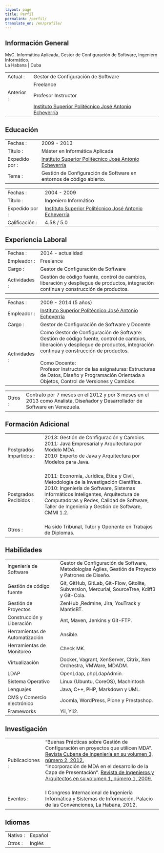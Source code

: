 ```yaml
---
layout: page
title: Perfil
permalink: /perfil/
translate_en: /en/profile/
---
```


## Información General
<p class="profile-description">MsC. Informática Aplicada, Gestor de Configuración de Software, Ingeniero Informático.
<br>
La Habana | Cuba
</p>

<table class="profile-table">
	<tbody>
		<tr>
			<td class="profile-table-header">Actual :</td>
			<td class="profile-table-info">Gestor de Configuración de Software</td>
		</tr>
		<tr>
			<td class="profile-table-header"></td>
			<td class="profile-table-info">Freelance</td>
		</tr>
		<tr>
			<td class="profile-table-header">Anterior :</td>
			<td class="profile-table-info">Profesor Instructor</td>
		<tr>
		</tr>
			<td class="profile-table-header"></td>
			<td class="profile-table-info"><a href="http://cujae.edu.cu/" target="_blank">Instituto Superior Politécnico José Antonio Echeverría</a></td>
		</tr>
	</tbody>
</table>

## Educación

<table class="profile-table">
	<tbody>
		<tr>
			<td class="profile-table-header">Fechas :</td>
			<td class="profile-table-info">2009 - 2013</td>
		</tr>
		<tr>
			<td class="profile-table-header">Título :</td>
			<td class="profile-table-info">Máster en Informática Aplicada</td>
		</tr>
		<tr>
			<td class="profile-table-header">Expedido por :</td>
			<td class="profile-table-info"><a href="http://cujae.edu.cu/" target="_blank">Instituto Superior Politécnico José Antonio Echeverría</a></td>
		<tr>
		</tr>
			<td class="profile-table-header">Tema :</td>
			<td class="profile-table-info">Gestión de Configuración de Software en entornos de código abierto.</td>
		</tr>
	</tbody>
</table>

<table class="profile-table">
	<tbody>
		<tr>
			<td class="profile-table-header">Fechas :</td>
			<td class="profile-table-info">2004 - 2009</td>
		</tr>
		<tr>
			<td class="profile-table-header">Título :</td>
			<td class="profile-table-info">Ingeniero Informático</td>
		</tr>
		<tr>
			<td class="profile-table-header">Expedido por :</td>
			<td class="profile-table-info"><a href="http://cujae.edu.cu/" target="_blank">Instituto Superior Politécnico José Antonio Echeverría</a></td>
		<tr>
		</tr>
			<td class="profile-table-header">Calificación :</td>
			<td class="profile-table-info">4.58 / 5.0</td>
		</tr>
	</tbody>
</table>

## Experiencia Laboral

<table class="profile-table">
	<tbody>
		<tr>
			<td class="profile-table-header">Fechas :</td>
			<td class="profile-table-info">2014 - actualidad</td>
		</tr>
		<tr>
			<td class="profile-table-header">Empleador :</td>
			<td class="profile-table-info">Freelance</td>
		</tr>
		<tr>
			<td class="profile-table-header">Cargo :</td>
			<td class="profile-table-info">Gestor de Configuración de Software</td>
		<tr>
		</tr>
			<td class="profile-table-header">Actividades :</td>
			<td class="profile-table-info">Gestión de código fuente, control de cambios, liberación y despliegue de productos, integración continua y construcción de productos.</td>
		</tr>
	</tbody>
</table>

<table class="profile-table">
	<tbody>
		<tr>
			<td class="profile-table-header">Fechas :</td>
			<td class="profile-table-info">2009 - 2014 (5 años)</td>
		</tr>
		<tr>
			<td class="profile-table-header">Empleador :</td>
			<td class="profile-table-info"><a href="http://cujae.edu.cu/" target="_blank">Instituto Superior Politécnico José Antonio Echeverría</a></td>
		</tr>
		<tr>
			<td class="profile-table-header">Cargo :</td>
			<td class="profile-table-info">Gestor de Configuración de Software y Docente</td>
		<tr>
		</tr>
			<td class="profile-table-header">Actividades :</td>
			<td class="profile-table-info">Como Gestor de Configuración de Software:<br>Gestión de código fuente, control de cambios, liberación y despliegue de productos, integración continua y construcción de productos.
			<br><br>
			Como Docente:<br>Profesor Instructor de las asignaturas: Estructuras de Datos, Diseño y Programación Orientada a Objetos, Control de Versiones y Cambios.</td>
		</tr>
	</tbody>
</table>

<table class="profile-table">
	<tbody>
		<tr>
			<td class="profile-table-header">Otros :</td>
			<td class="profile-table-info">Contrato por 7 meses en el 2012 y por 3 meses en el 2013 como Analista, Diseñador y Desarrollador de Software en Venezuela.</td>
		</tr>
	</tbody>
</table>

## Formación Adicional

<table class="profile-table">
	<tbody>
		<tr>
			<td class="profile-table-header">Postgrados Impartidos :</td>
			<td class="profile-table-info">2013: Gestión de Configuración y Cambios.
			<br>
			2011: Java Empresarial y Arquitectura por Modelo MDA.
			<br>
			2010: Experto de Java y Arquitectura por Modelos para Java.
			<br><br>
			</td>
		</tr>
		<tr>
			<td class="profile-table-header">Postgrados Recibidos :</td>
			<td class="profile-table-info">2011: Economía, Jurídica, Ética y Civil, Metodología de la Investigación Científica.
			<br>
			2010: Ingeniería de Software, Sistemas Informáticos Inteligentes, Arquitectura de Computadoras y Redes, Calidad de Software, Taller de Ingeniería y Gestión de Software, CMMI 1.2.</a>
			<br><br>
			</td>
		</tr>
		<tr>
			<td class="profile-table-header">Otros :</td>
			<td class="profile-table-info">Ha sido Tribunal, Tutor y Oponente en Trabajos de Diplomas.</td>
		</tr>
	</tbody>
</table>

## Habilidades

<table class="profile-table">
	<tbody>
		<tr>
			<td class="profile-table-header">Ingeniería de Software</td>
			<td class="profile-table-info">Gestor de Configuración de Software, Metodologías Ágiles, Gestión de Proyecto y Patrones de Diseño.</td>
		</tr>
		<tr>
			<td class="profile-table-header">Gestión de código fuente</td>
			<td class="profile-table-info">Git, GitHub, GitLab, Git-Flow, Gitolite, Subversion, Mercurial, SourceTree, Kdiff3 y Git-Cola.</td>
		</tr>
		<tr>
			<td class="profile-table-header">Gestión de Proyectos</td>
			<td class="profile-table-info">ZenHub ,Redmine, Jira, YouTrack y MantisBT.</td>
		</tr>
		<tr>
			<td class="profile-table-header">Construcción y Liberación</td>
			<td class="profile-table-info">Ant, Maven, Jenkins y Git-FTP.</td>
		</tr>
		<tr>
			<td class="profile-table-header">Herramientas de Automatización</td>
			<td class="profile-table-info">Ansible.</td>
		</tr>
		<tr>
			<td class="profile-table-header">Herramientas de Monitoreo</td>
			<td class="profile-table-info">Check MK.</td>
		</tr>
		<tr>
			<td class="profile-table-header">Virtualización</td>
			<td class="profile-table-info">Docker, Vagrant, XenServer, Citrix, Xen Orchestra, VMWare, MDADM.</td>
		</tr>
		<tr>
			<td class="profile-table-header">LDAP</td>
			<td class="profile-table-info">OpenLdap, phpLdapAdmin.</td>
		</tr>
		<tr>
			<td class="profile-table-header">Sistema Operativo</td>
			<td class="profile-table-info">Linux (Ubuntu, CoreOS), Machintosh</td>
		</tr>
		<tr>
			<td class="profile-table-header">Lenguajes</td>
			<td class="profile-table-info">Java, C++, PHP, Markdown y UML.</td>
		</tr>
		<tr>
			<td class="profile-table-header">CMS y Comercio electrónico</td>
			<td class="profile-table-info">Joomla, WordPress, Plone y Prestashop.</td>
		</tr>
		<tr>
			<td class="profile-table-header">Frameworks</td>
			<td class="profile-table-info">Yii, Yii2.</td>
		</tr>
	</tbody>
</table>

## Investigación

<table class="profile-table">
	<tbody>
		<tr>
			<td class="profile-table-header">Publicaciones :</td>
			<td class="profile-table-info">“Buenas Prácticas sobre Gestión de Configuración en proyectos que utilicen MDA”. <a href="http://rci.cujae.edu.cu/index.php/rci/article/view/115/pdf" target="_blank">Revista Cubana de Ingeniería en su volumen 3, número 2, 2012.</a>
			<br>
			“Incorporación de MDA en el desarrollo de la Capa de Presentación”. <a href="http://renia.cujae.edu.cu/index.php/revistacientifica/article/viewFile/14/8" target="_blank">Revista de Ingenieros y Arquitectos en su volumen 1, número 1, 2009.</a>
			<br><br>
			</td>
		</tr>
		<tr>
			<td class="profile-table-header">Eventos :</td>
			<td class="profile-table-info">I Congreso Internacional de Ingeniería Informática y Sistemas de Información, Palacio de las Convenciones, La Habana, 2012.
			</td>
		</tr>
	</tbody>
</table>

## Idiomas

<table class="profile-table">
	<tbody>
		<tr>
			<td class="profile-table-header">Nativo :</td>
			<td class="profile-table-info">Español</td>
		</tr>
		<tr>
			<td class="profile-table-header">Otros :</td>
			<td class="profile-table-info">Inglés</td>
		</tr>
	</tbody>
</table>
